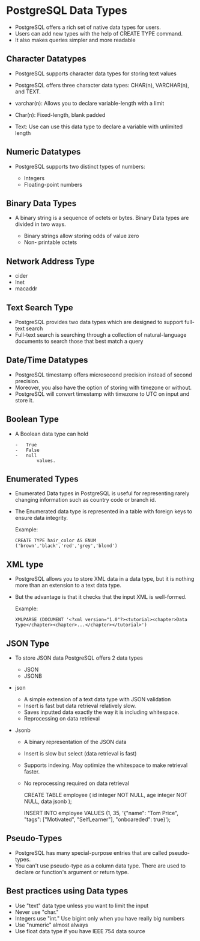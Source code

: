 #	PostgreSQL Data Types


-	PostgreSQL offers a rich set of native data types for users.
-	Users can add new types with the help of CREATE TYPE command.
- 	It also makes queries simpler and more readable

##	Character Datatypes

-	PostgreSQL supports character data types for storing text values
-	PostgreSQL offers three character data types: CHAR(n), VARCHAR(n), and TEXT.

-	varchar(n):	Allows you to declare variable-length with a limit
-	Char(n):	Fixed-length, blank padded
-	Text:	Use can use this data type to declare a variable with unlimited length


##	Numeric Datatypes

-	PostgreSQL supports two distinct types of numbers:

	-	Integers
	-	Floating-point numbers
	

##	Binary Data Types

-	A binary string is a sequence of octets or bytes. Binary Data types are divided in two ways.

	-	Binary strings allow storing odds of value zero
	-	Non- printable octets	

##	Network Address Type

-	cider
-	Inet
-	macaddr

##	Text Search Type

-	PostgreSQL provides two data types which are designed to support full-text search
-	Full-text search is searching through a collection of natural-language documents to search those that best match a query	


##	Date/Time Datatypes


-	PostgreSQL timestamp offers microsecond precision instead of second precision.
-	 Moreover, you also have the option of storing with timezone or without. 
-	PostgreSQL will convert timestamp with timezone to UTC on input and store it.


##	Boolean Type

-	A Boolean data type can hold

		-	True
		-	False
		-	null
				values.
				

##	Enumerated Types


-	Enumerated Data types in PostgreSQL is useful for representing rarely changing information such as country code or branch id.
-	The Enumerated data type is represented in a table with foreign keys to ensure data integrity.				


	Example:

		CREATE TYPE hair_color AS ENUM
		('brown','black','red','grey','blond')
		
##	XML type

-	PostgreSQL allows you to store XML data in a data type, but it is nothing more than an extension to a text data type.
-	But the advantage is that it checks that the input XML is well-formed.		

	Example:

		XMLPARSE (DOCUMENT '<?xml version="1.0"?><tutorial><chapter>Data Type</chapter><chapter>...</chapter></tutorial>')	
		
		
##	JSON Type

-	To store JSON data PostgreSQL offers 2 data types

	-	JSON
	-	JSONB		
	
-	json

	-	A simple extension of a text data type with JSON validation	
	-	Insert is fast but data retrieval relatively slow.	
	-	Saves inputted data exactly the way it is including whitespace.	
	-	Reprocessing on data retrieval	
	
	
-	Jsonb
	
	-	A binary representation of the JSON data
	-	Insert is slow but select (data retrieval is fast)
	-	Supports indexing. May optimize the whitespace to make retrieval faster.
	-	No reprocessing required on data retrieval
		
		CREATE TABLE employee (
		  id integer NOT NULL,
		  age  integer NOT NULL,
		  data jsonb
		);
	
		INSERT INTO employee VALUES (1, 35, '{"name": "Tom Price", "tags": ["Motivated", "SelfLearner"], "onboareded": true}'); 



##	Pseudo-Types


-	PostgreSQL has many special-purpose entries that are called pseudo-types. 
-	You can't use pseudo-type as a column data type. There are used to declare or function's argument or return type.

##	Best practices using Data types

-	Use "text" data type unless you want to limit the input
-	Never use "char."
-	Integers use "int." Use bigint only when you have really big numbers
-	Use "numeric" almost always
-	Use float data type if you have IEEE 754 data source





























